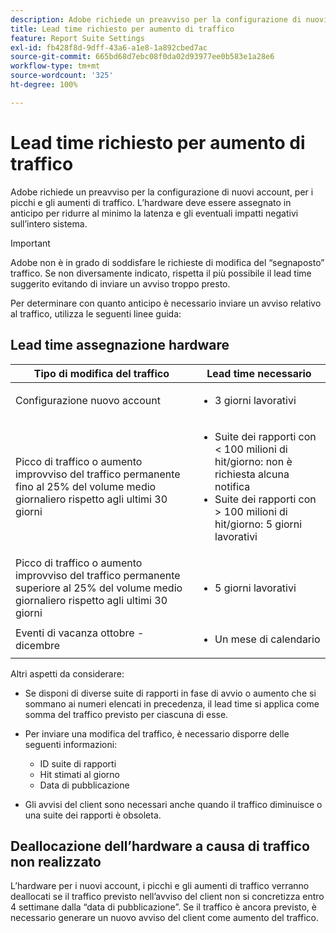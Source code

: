 ```yaml
---
description: Adobe richiede un preavviso per la configurazione di nuovi account, per i picchi e gli aumenti di traffico. L’hardware deve essere assegnato in anticipo per ridurre al minimo la latenza e gli eventuali impatti negativi sull’intero sistema.
title: Lead time richiesto per aumento di traffico
feature: Report Suite Settings
exl-id: fb428f8d-9dff-43a6-a1e8-1a892cbed7ac
source-git-commit: 665bd68d7ebc08f0da02d93977ee0b583e1a28e6
workflow-type: tm+mt
source-wordcount: '325'
ht-degree: 100%

---
```


# Lead time richiesto per aumento di traffico

Adobe richiede un preavviso per la configurazione di nuovi account, per i picchi e gli aumenti di traffico. L’hardware deve essere assegnato in anticipo per ridurre al minimo la latenza e gli eventuali impatti negativi sull’intero sistema.

>[!IMPORTANT]
>
>Adobe non è in grado di soddisfare le richieste di modifica del “segnaposto” traffico. Se non diversamente indicato, rispetta il più possibile il lead time suggerito evitando di inviare un avviso troppo presto.

Per determinare con quanto anticipo è necessario inviare un avviso relativo al traffico, utilizza le seguenti linee guida:

## Lead time assegnazione hardware


<table id="table_A67CC3B164F740088797BD8913244E47">
 <thead>
  <tr>
   <th colname="col1" class="entry"> Tipo di modifica del traffico </th>
   <th colname="col2" class="entry"> Lead time necessario </th>
  </tr>
 </thead>
 <tbody>
  <tr>
   <td colname="col1"> Configurazione nuovo account </td>
   <td colname="col2"> <ul><li>3 giorni lavorativi</li></ul></td>
  </tr>
  <tr>
   <td colname="col1"> Picco di traffico o aumento improvviso del traffico permanente fino al 25% del volume medio giornaliero rispetto agli ultimi 30 giorni</td>
   <td colname="col2"> <ul><li>Suite dei rapporti con &lt; 100 milioni di hit/giorno: non è richiesta alcuna notifica</li><li>Suite dei rapporti con &gt; 100 milioni di hit/giorno: 5 giorni lavorativi</li></ul></td>
  </tr>
  <tr>
   <td colname="col1"> Picco di traffico o aumento improvviso del traffico permanente superiore al 25% del volume medio giornaliero rispetto agli ultimi 30 giorni</td>
   <td colname="col2"> <ul><li>5 giorni lavorativi</li></ul></td>
  </tr>
  <tr>
   <td colname="col1"> Eventi di vacanza ottobre - dicembre </td>
   <td colname="col2"> <ul><li>Un mese di calendario</li></ul> </td>
  </tr>
 </tbody>
</table>

Altri aspetti da considerare:

* Se disponi di diverse suite di rapporti in fase di avvio o aumento che si sommano ai numeri elencati in precedenza, il lead time si applica come somma del traffico previsto per ciascuna di esse.
* Per inviare una modifica del traffico, è necessario disporre delle seguenti informazioni:

   * ID suite di rapporti
   * Hit stimati al giorno
   * Data di pubblicazione

* Gli avvisi del client sono necessari anche quando il traffico diminuisce o una suite dei rapporti è obsoleta.

## Deallocazione dell’hardware a causa di traffico non realizzato

L’hardware per i nuovi account, i picchi e gli aumenti di traffico verranno deallocati se il traffico previsto nell’avviso del client non si concretizza entro 4 settimane dalla “data di pubblicazione”. Se il traffico è ancora previsto, è necessario generare un nuovo avviso del client come aumento del traffico.
